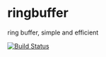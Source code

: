 # ringbuffer
ring buffer, simple and efficient

[![Build Status](https://travis-ci.org/weimaolong/ringbuffer.svg?branch=master)](https://travis-ci.org/weimaolong/ringbuffer)
